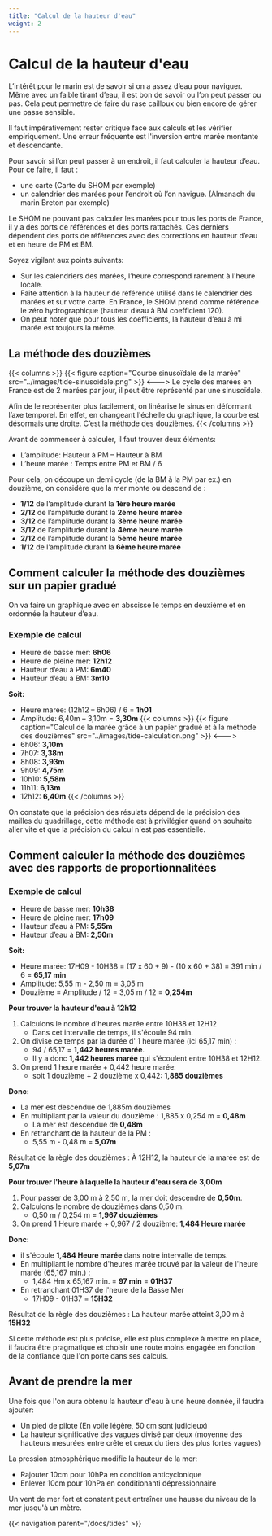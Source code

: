 ```yaml
---
title: "Calcul de la hauteur d'eau"
weight: 2
---
```


# Calcul de la hauteur d'eau

L’intérêt pour le marin est de savoir si on a assez d’eau pour naviguer. Même avec un faible tirant d’eau, il est bon de savoir ou l’on peut passer ou pas. Cela peut permettre de faire du rase cailloux ou bien encore de gérer une passe sensible. 

Il faut impérativement rester critique face aux calculs et les vérifier empiriquement. Une erreur fréquente est l'inversion entre marée montante et descendante.

Pour savoir si l’on peut passer à un endroit, il faut calculer la hauteur d’eau.
 Pour ce faire, il faut :
 * une carte (Carte du SHOM par exemple)
 * un calendrier des marées pour l’endroit où l’on navigue. (Almanach du marin Breton par exemple) 
 
Le SHOM ne pouvant pas calculer les marées pour tous les ports de France, il y a des ports de références et des ports rattachés. Ces derniers dépendent des ports de références avec des corrections en hauteur d’eau et en heure de PM et BM.

Soyez vigilant aux points suivants:
* Sur les calendriers des marées, l’heure correspond rarement à l'heure locale. 
* Faite attention à la hauteur de référence utilisé dans le calendrier des marées et sur votre carte. En France, le SHOM prend comme référence le zéro hydrographique (hauteur d’eau à BM coefficient 120).
* On peut noter que pour tous les coefficients, la hauteur d’eau à mi marée est toujours la même.

## La méthode des douzièmes

{{< columns >}}
{{< figure caption="Courbe sinusoïdale de la marée" src="../images/tide-sinusoidale.png" >}}
<--->
Le cycle des marées en France est de 2 marées par jour, il peut être représenté par une sinusoïdale.
 
 Afin de le représenter plus facilement, on linéarise le sinus en déformant l’axe temporel. En effet, en changeant l'échelle du graphique, la courbe est désormais une droite. C’est la méthode des douzièmes.
{{< /columns >}}

Avant de commencer à calculer, il faut trouver deux éléments:  
* L’amplitude: Hauteur à PM – Hauteur à BM
* L’heure marée : Temps entre PM et BM / 6

Pour cela, on découpe un demi cycle (de la BM à la PM par ex.) en douzième, on considère que la mer monte ou descend de :
* **1/12** de l’amplitude durant la **1ère heure marée**
* **2/12** de l’amplitude durant la **2ème heure marée**
* **3/12** de l’amplitude durant la **3ème heure marée** 
* **3/12** de l’amplitude durant la **4ème heure marée**
* **2/12** de l’amplitude durant la **5ème heure marée**
* **1/12** de l’amplitude durant la **6ème heure marée**

## Comment calculer la méthode des douzièmes sur un papier gradué
On va faire un graphique avec en abscisse le temps en deuxième et en ordonnée la hauteur d’eau.

### Exemple de calcul
* Heure de basse mer: **6h06**
* Heure de pleine mer: **12h12** 
* Hauteur d’eau à PM: **6m40**
* Hauteur d’eau à BM: **3m10**

**Soit:**
* Heure marée: (12h12 – 6h06) / 6 = **1h01** 
* Amplitude: 6,40m – 3,10m = **3,30m**
{{< columns >}}
{{< figure caption="Calcul de la marée grâce à un papier gradué et à la méthode des douzièmes" src="../images/tide-calculation.png" >}}
<--->
* 6h06: **3,10m**
* 7h07: **3,38m**
* 8h08: **3,93m**
* 9h09: **4,75m**
* 10h10: **5,58m**
* 11h11: **6,13m**
* 12h12: **6,40m**
{{< /columns >}}

On constate que la précision des résulats dépend de la précision des mailles du quadrillage, cette méthode est à privilégier quand on souhaite aller vite et que la précision du calcul n'est pas essentielle.

## Comment calculer la méthode des douzièmes avec des rapports de proportionnalitées
### Exemple de calcul
* Heure de basse mer: **10h38**
* Heure de pleine mer: **17h09** 
* Hauteur d’eau à PM: **5,55m**
* Hauteur d’eau à BM: **2,50m**

**Soit:**
* Heure marée: 17H09 - 10H38 = (17 x 60 + 9) - (10 x 60 + 38) = 391 min / 6 = **65,17 min**
* Amplitude: 5,55 m - 2,50 m = 3,05 m
* Douzième = Amplitude / 12 = 3,05 m / 12 = **0,254m**

**Pour trouver la hauteur d'eau à 12h12**
1. Calculons le nombre d'heures marée entre 10H38 et 12H12
    - Dans cet intervalle de temps, il s'écoule 94 min.
2. On divise ce temps par la durée d' 1 heure marée (ici 65,17 min) :
    - 94 / 65,17 = **1,442 heures marée**.
    - Il y a donc **1,442 heures marée** qui s'écoulent entre 10H38 et 12H12.
3. On prend 1 heure marée + 0,442 heure marée:
    - soit 1 douzième + 2 douzième x 0,442: **1,885 douzièmes**

**Donc:** 
 - La mer est descendue de 1,885m douzièmes
 - En multipliant par la valeur du douzième : 1,885 x 0,254 m = **0,48m**
    - La mer est descendue de **0,48m**
 - En retranchant de la hauteur de la PM :
    - 5,55 m - 0,48 m = **5,07m**

Résultat de la règle des douzièmes :
À 12H12, la hauteur de la marée est de **5,07m**

**Pour trouver l'heure à laquelle  la hauteur d'eau sera de 3,00m**
1. Pour passer de 3,00 m à 2,50 m, la mer doit descendre de **0,50m**.
2. Calculons le nombre de douzièmes dans 0,50 m.
    - 0,50 m / 0,254 m = **1,967 douzièmes**
3. On prend 1 Heure marée + 0,967 / 2 douzième: **1,484 Heure marée**

**Donc:** 
- il s'écoule **1,484 Heure marée** dans notre intervalle de temps.
- En multipliant le nombre d'heures marée trouvé par la valeur de l'heure marée (65,167 min.) :
    - 1,484 Hm x 65,167 min. = **97 min** = **01H37**
- En retranchant 01H37 de l'heure de la Basse Mer
    - 17H09 - 01H37 = **15H32**
    
Résultat de la règle des douzièmes :
La hauteur marée atteint 3,00 m à **15H32**

Si cette méthode est plus précise, elle est plus complexe à mettre en place, il faudra être pragmatique et choisir une route moins engagée en fonction de la confiance que l'on porte dans ses calculs.

## Avant de prendre la mer
Une fois que l'on aura obtenu la hauteur d'eau à une heure donnée, il faudra ajouter:
* Un pied de pilote (En voile légère, 50 cm sont judicieux)
* La hauteur significative des vagues divisé par deux (moyenne des hauteurs mesurées entre crête et creux du tiers des plus fortes vagues)

La pression atmosphérique modifie la hauteur de la mer:
* Rajouter 10cm pour 10hPa en condition anticyclonique
* Enlever 10cm pour 10hPa en conditionanti dépressionnaire

Un vent de mer fort et constant peut entraîner une hausse du niveau de la mer jusqu'à un mètre.

{{< navigation parent="/docs/tides" >}}
